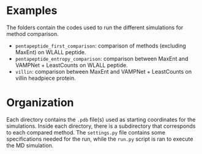# Examples

The folders contain the codes used to run the different simulations for method comparison.

 - `pentapeptide_first_comparison`: comparison of methods (excluding MaxEnt) on WLALL peptide.
 - `pentapeptide_entropy_comparison`: comparison between MaxEnt and VAMPNet + LeastCounts on WLALL peptide.
 - `villin`: comparison between MaxEnt and VAMPNet + LeastCounts on villin headpiece protein.

# Organization

Each directory contains the `.pdb` file(s) used as starting coordinates for the simulations. Inside each directory, there is a subdirectory that corresponds to each compared method. The `settings.py` file contains some specifications needed for the run, while the `run.py` script is ran to execute the MD simulation. 
